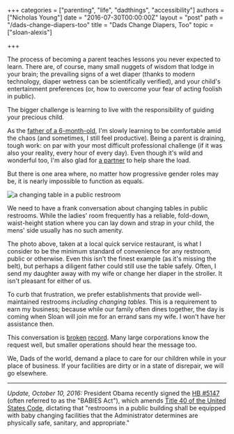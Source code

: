 +++
categories = ["parenting", "life", "dadthings", "accessibility"]
authors = ["Nicholas Young"]
date = "2016-07-30T00:00:00Z"
layout = "post"
path = "/dads-change-diapers-too"
title = "Dads Change Diapers, Too"
topic = ["sloan-alexis"]

+++

The process of becoming a parent teaches lessons you never expected to learn. There are, of course, many small nuggets of wisdom that lodge in your brain; the prevailing signs of a wet diaper (thanks to modern technology, diaper wetness can be scientifically verified), and your child's entertainment preferences (or, how to overcome your fear of acting foolish in public).

The bigger challenge is learning to live with the responsibility of guiding your precious child.

As the [father of a 6-month-old](/topics/sloan-alexis/), I'm slowly learning to be comfortable amid the chaos (and sometimes, I still feel productive). Being a parent is draining, tough work: on par with your most difficult professional challenge (if it was also your reality, every hour of every day). Even though it's wild and wonderful too, I'm also glad for [a partner](http://susandyoung.com) to help share the load.

But there is one area where, no matter how progressive gender roles may be, it is nearly impossible to function as equals.

![a changing table in a public restroom](changing-table.jpg)

We need to have a frank conversation about changing tables in public restrooms. While the ladies' room frequently has a reliable, fold-down, waist-height station where you can lay down and strap in your child, the mens' side usually has no such amenity.

The photo above, taken at a local quick service restaurant, is what I consider to be the minimum standard of convenience for any restroom, public or otherwise. Even this isn't the finest example (as it's missing the belt), but perhaps a diligent father could still use the table safely. Often, I send my daughter away with my wife or change her diaper in the stroller. It isn't pleasant for either of us.

To curb that frustration, we prefer establishments that provide well-maintained restrooms *including changing tables.* This is a requirement to earn my business; because while our family often dines together, the day is coming when Sloan will join me for an errand sans my wife. I won't have her assistance then.

This conversation is [broken](http://www.huffingtonpost.com/entry/dads-letter-to-macys-demands-a-changing-table-in-mens-restroom_us_56853e8de4b0b958f65b792f) [record](http://www.slate.com/blogs/xx_factor/2016/06/22/the_babies_act_would_finally_make_it_easier_for_dads_to_find_changing_tables.html). Many large corporations know the request well, but smaller operations should hear the message too.

We, Dads of the world, demand a place to care for our children while in your place of business. If your facilities are dirty or in a state of disrepair, we will go elsewhere.

---

*Update, October 10, 2016:* President Obama recently signed the [HB #5147](https://www.congress.gov/bill/114th-congress/house-bill/5147/text) (often referred to as the "BABIES Act"), which amends [Title 40 of the United States Code](https://www.law.cornell.edu/uscode/text/40), dictating that "restrooms in a public building shall be equipped 
with baby changing facilities that the Administrator determines are 
physically safe, sanitary, and appropriate."
